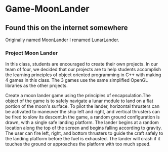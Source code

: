 # Game-MoonLander

## Found this on the internet somewhere
Originally named MoonLander I renamed LunarLander.

### Project Moon Lander

In this class, students are encouraged to create their own projects. In our team of four, we decided that our projects are to help students accomplish the learning principles of object oriented programming in C++ with making 4 games in this class. The 3 games use the same simplified OpenGL libraries as the other projects.



Create a moon lander game using the principles of encapsulation.The object of the game is to safely navigate a lunar module to land on a flat portion of the moon's surface. To pilot the lander, horizontal thrusters can be activated to maneuver the ship left and right, and vertical thrusters can be fired to slow its descent.In the game, a random ground configuration is drawn, with a single safe landing platform. The lander begins at a random location along the top of the screen and begins falling according to gravity. The user can fire left, right, and bottom thrusters to guide the craft safely to the landing platform before the fuel is exhausted. The lander will crash if it touches the ground or approaches the platform with too much speed.
